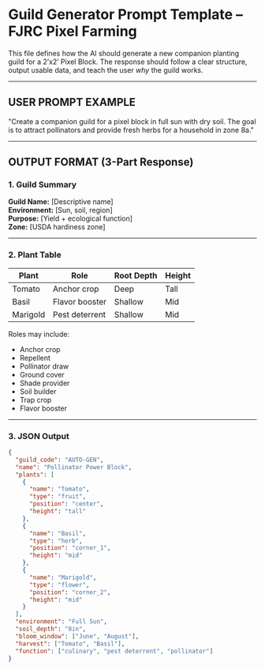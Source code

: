 # Guild Generator Prompt Template – FJRC Pixel Farming

This file defines how the AI should generate a new companion planting guild for a 2’x2’ Pixel Block. The response should follow a clear structure, output usable data, and teach the user *why* the guild works.

---

## USER PROMPT EXAMPLE

"Create a companion guild for a pixel block in full sun with dry soil. The goal is to attract pollinators and provide fresh herbs for a household in zone 8a."

---

## OUTPUT FORMAT (3-Part Response)

### 1. Guild Summary

**Guild Name:** [Descriptive name]  
**Environment:** [Sun, soil, region]  
**Purpose:** [Yield + ecological function]  
**Zone:** [USDA hardiness zone]

---

### 2. Plant Table

| Plant      | Role              | Root Depth | Height |
|------------|-------------------|------------|--------|
| Tomato     | Anchor crop        | Deep       | Tall   |
| Basil      | Flavor booster     | Shallow    | Mid    |
| Marigold   | Pest deterrent     | Shallow    | Mid    |

Roles may include:
- Anchor crop
- Repellent
- Pollinator draw
- Ground cover
- Shade provider
- Soil builder
- Trap crop
- Flavor booster

---

### 3. JSON Output

```json
{
  "guild_code": "AUTO-GEN",
  "name": "Pollinator Power Block",
  "plants": [
    {
      "name": "Tomato",
      "type": "fruit",
      "position": "center",
      "height": "tall"
    },
    {
      "name": "Basil",
      "type": "herb",
      "position": "corner_1",
      "height": "mid"
    },
    {
      "name": "Marigold",
      "type": "flower",
      "position": "corner_2",
      "height": "mid"
    }
  ],
  "environment": "Full Sun",
  "soil_depth": "8in",
  "bloom_window": ["June", "August"],
  "harvest": ["Tomato", "Basil"],
  "function": ["culinary", "pest deterrent", "pollinator"]
}
